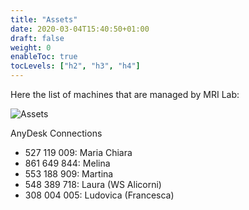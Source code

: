 ```yaml
---
title: "Assets"
date: 2020-03-04T15:40:50+01:00
draft: false
weight: 0
enableToc: true
tocLevels: ["h2", "h3", "h4"]
---
```


Here the list of machines that are managed by MRI Lab:

![Assets](/images/Assets.png)

AnyDesk Connections

* 527 119 009: Maria Chiara
* 861 649 844: Melina
* 553 188 909: Martina
* 548 389 718: Laura (WS Alicorni)
* 308 004 005: Ludovica (Francesca)
